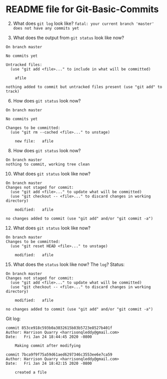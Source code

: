 # README file for Git-Basic-Commits


2. What does `git log` look like?
`fatal: your current branch 'master' does not have any commits yet`


4. What does the output from `git status` look like now?
```
On branch master

No commits yet

Untracked files:
  (use "git add <file>..." to include in what will be committed)

	afile

nothing added to commit but untracked files present (use "git add" to track)
```

6. How does `git status` look now?
```
On branch master

No commits yet

Changes to be committed:
  (use "git rm --cached <file>..." to unstage)

	new file:   afile
```

8. How does `git status` look now?
```
On branch master
nothing to commit, working tree clean
```

10. What does `git status` look like now?
```
On branch master
Changes not staged for commit:
  (use "git add <file>..." to update what will be committed)
  (use "git checkout -- <file>..." to discard changes in working directory)

	modified:   afile

no changes added to commit (use "git add" and/or "git commit -a")
```

12. What does `git status` look like now?
```
On branch master
Changes to be committed:
  (use "git reset HEAD <file>..." to unstage)

	modified:   afile

```

15. What does the `status` look like now? The `log`?
Status:
```
On branch master
Changes not staged for commit:
  (use "git add <file>..." to update what will be committed)
  (use "git checkout -- <file>..." to discard changes in working directory)

	modified:   afile

no changes added to commit (use "git add" and/or "git commit -a")
```

Git log:
```
commit 853ce918c593b0a3032615b83b5723e8527b401f
Author: Harrison Quarry <harrisonqleddy@gmail.com>
Date:   Fri Jan 24 18:44:45 2020 -0800

    Making commit after modifying

commit 7bca9f9f75a59d61aed6297346c3553ee6e7ca59
Author: Harrison Quarry <harrisonqleddy@gmail.com>
Date:   Fri Jan 24 18:42:15 2020 -0800

    created a file
```



